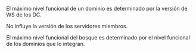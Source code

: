 El máximo nivel funcional de un dominio es determinado por la versión de WS de los DC. 

No influye la versión de los servidores miembros. 

El máximo nivel funcional del bosque es determinado por el nivel funcional de los dominios que lo integran.
